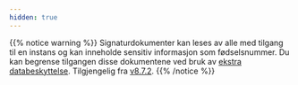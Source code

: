 ```yaml
---
hidden: true
---
```


{{% notice warning %}}
Signaturdokumenter kan leses av alle med tilgang til en instans og kan inneholde sensitiv informasjon som fødselsnummer. Du kan begrense tilgangen disse dokumentene ved bruk av [ekstra databeskyttelse](/nb/altinn-studio/guides/development/restricted-data). Tilgjengelig fra [v8.7.2](https://github.com/Altinn/app-lib-dotnet/releases/tag/v8.7.2).
{{% /notice %}}